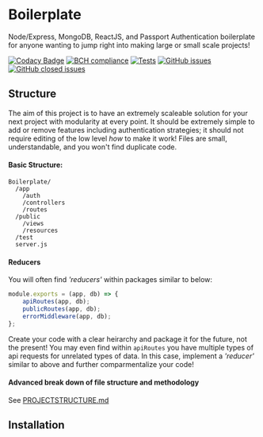 # Boilerplate
Node/Express, MongoDB, ReactJS, and Passport Authentication boilerplate for anyone wanting to jump right into making large or small scale projects!

[![Codacy Badge](https://api.codacy.com/project/badge/Grade/e1ab5a9bbcd0407799c34736d1a03fe9)](https://www.codacy.com/app/JosephLivengood/Boilerplate?utm_source=github.com&amp;utm_medium=referral&amp;utm_content=JosephLivengood/Boilerplate&amp;utm_campaign=Badge_Grade)
[![BCH compliance](https://bettercodehub.com/edge/badge/JosephLivengood/Boilerplate)](https://bettercodehub.com)
[![Tests](https://img.shields.io/badge/Tests-Passing-green.svg?style=flat)](https://github.com/JosephLivengood/Boilerplate/tree/master/test)
[![GitHub issues](https://img.shields.io/github/issues/JosephLivengood/Boilerplate.svg)](https://github.com/JosephLivengood/Boilerplate/issues)
[![GitHub closed issues](https://img.shields.io/github/issues-closed/JosephLivengood/Boilerplate.svg)](https://github.com/JosephLivengood/Boilerplate/issues)

## Structure

The aim of this project is to have an extremely scaleable solution for your next project with modularity at every point. It should be extremely simple to add or remove features including authentication strategies; it should not require editing of the low level _how_ to make it work! Files are small, understandable, and you won't find duplicate code.

#### Basic Structure:
```
Boilerplate/
  /app
    /auth
    /controllers
    /routes
  /public
    /views
    /resources
  /test
  server.js
```
#### Reducers
You will often find _'reducers'_ within packages similar to below:
```javascript
module.exports = (app, db) => {
    apiRoutes(app, db);
    publicRoutes(app, db);
    errorMiddleware(app, db);
};
```
Create your code with a clear heirarchy and package it for the future, not the present! You may even find within `apiRoutes` you have multiple types of api requests for unrelated types of data. In this case, implement a _'reducer'_ similar to above and further comparmentalize your code!
#### Advanced break down of file structure and methodology
See [PROJECTSTRUCTURE.md](PROJECTSTRUCTURE.md)

## Installation
